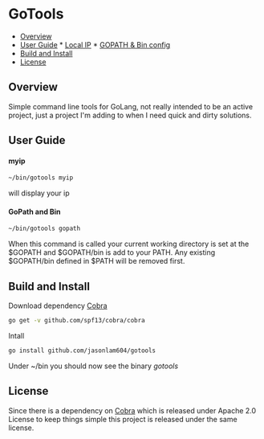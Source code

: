 # GoTools

* [Overview](#overview)
* [User Guide](#user-guide)
      * [Local IP](#myip)
      * [GOPATH & Bin config](#gopath-and-bin)
* [Build and Install](#build-and-install)
* [License](#license)
      
## Overview

Simple command line tools for GoLang, not really intended to be an active project, just a project
I'm adding to when I need quick and dirty solutions.

## User Guide


#### myip

```bash
~/bin/gotools myip
```

will display your ip

#### GoPath and Bin

```bash
~/bin/gotools gopath
```

When this command is called your current working directory is set at the $GOPATH and $GOPATH/bin
is add to your PATH.  Any existing $GOPATH/bin defined in $PATH will be removed first.

## Build and Install

Download dependency [Cobra](https://github.com/spf13/cobra)

```bash
go get -v github.com/spf13/cobra/cobra
```

Intall

```bash
go install github.com/jasonlam604/gotools
```

Under ~/bin you should now see the binary *gotools*

## License

Since there is a dependency on [Cobra](https://github.com/spf13/cobra) which is released under Apache 2.0 License to 
keep things simple this project is released under the same license.